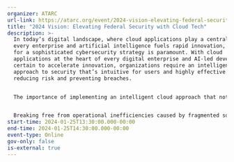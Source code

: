 ```yaml
---
organizer: ATARC
url-link: https://atarc.org/event/2024-vision-elevating-federal-security-with-cloud-tech/
title: "2024 Vision: Elevating Federal Security with Cloud Tech"
description: >-
  In today’s digital landscape, where cloud applications play a central role in
  every enterprise and artificial intelligence fuels rapid innovation, the need
  for a sophisticated cybersecurity strategy is paramount. With cloud
  applications at the heart of every digital enterprise and AI-led development
  certain to accelerate innovation, organizations require an intelligent cloud
  approach to security that’s intuitive for users and highly effective in
  reducing risk and preventing breaches.


  The importance of implementing an intelligent cloud approach that not only enhances user intuitiveness but also significantly reduces the risk of breaches is crucial. Move beyond operational inefficiencies caused by fragmented solutions and discover how to streamline security measures across the entire application lifecycle.


  Breaking free from operational inefficiencies caused by fragmented solutions is at the forefront of public and private sector leaders as we enter the new year. Tune in to hear Federal topic leaders peer into the future of innovation within this AI-powered landscape and share insights on staying ahead of the curve.
start-time: 2024-01-25T13:30:00.000-00:00
end-time: 2024-01-25T14:30:00.000-00:00
event-type: Online
gov-only: false
is-external: true
---
```

